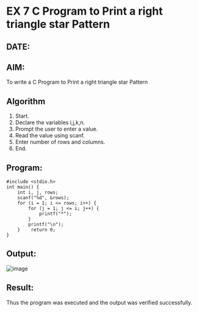 # EX 7 C Program to Print a right triangle star Pattern
## DATE:
## AIM:
To write a C Program to Print a right triangle star Pattern

## Algorithm
1. Start. 
2. Declare the variables i,j,k,n. 
3. Prompt the user to enter a value. 
4. Read the value using scanf. 
5. Enter number of rows and columns. 
6. End.   

## Program:
```
#include <stdio.h> 
int main() { 
    int i, j, rows; 
    scanf("%d", &rows); 
    for (i = 1; i <= rows; i++) { 
        for (j = 1; j <= i; j++) { 
            printf("*"); 
        } 
        printf("\n"); 
    }    return 0; 
}
```

## Output:

![image](https://github.com/user-attachments/assets/a0881776-fcc9-4f96-a441-2f3cc4d800e1)


## Result:
Thus the program was executed and the output was verified successfully.
